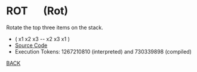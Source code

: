 # ROT &emsp; (Rot)
Rotate the top three items on the stack.
* ( x1 x2 x3 -- x2 x3 x1 )
* [Source Code](../words/core/Rot.cs)
* Execution Tokens: 1267210810 (interpreted) and 730339898 (compiled)


[BACK](builtins.md#Rot)
